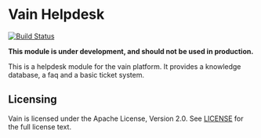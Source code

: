 # Vain Helpdesk

[![Build Status](https://travis-ci.org/vainproject/vain-helpdesk.svg?branch=master)](https://travis-ci.org/vainproject/vain-helpdesk)

**This module is under development, and should not be used in production.**

This is a helpdesk module for the vain platform. It provides a knowledge database, a faq and a basic ticket system.

## Licensing

Vain is licensed under the Apache License, Version 2.0. See [LICENSE](https://github.com/vainproject/vain-helpdesk/blob/master/LICENSE) for the full license text.
